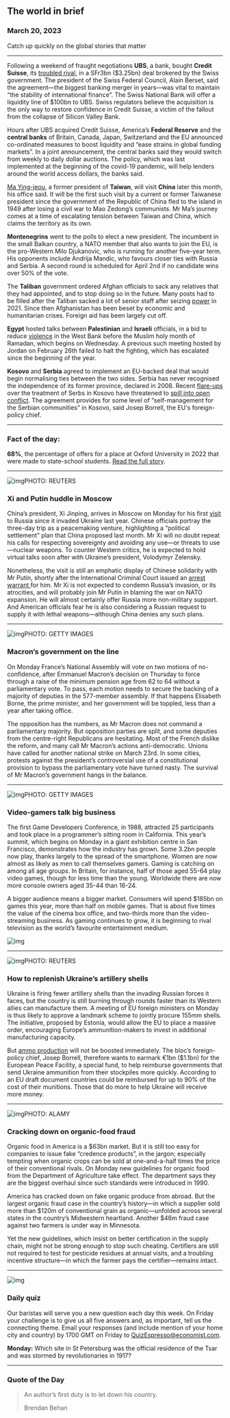 ## The world in brief

### March 20, 2023

Catch up quickly on the global stories that matter



------



Following a weekend of fraught negotiations **UBS**, a bank, bought **Credit Suisse**, its [troubled rival](https://www.economist.com/finance-and-economics/2023/03/15/credit-suisse-faces-share-price-turbulence-as-fear-sweeps-the-mar), in a SFr3bn ($3.25bn) deal brokered by the Swiss government. The president of the Swiss Federal Council, Alain Berset, said the agreement—the biggest banking merger in years—was vital to maintain “the stability of international finance”. The Swiss National Bank will offer a liquidity line of $100bn to UBS. Swiss regulators believe the acquisition is the only way to restore confidence in Credit Suisse, a victim of the fallout from the collapse of Silicon Valley Bank.

Hours after UBS acquired Credit Suisse, America’s **Federal Reserve** and the **central banks** of Britain, Canada, Japan, Switzerland and the EU announced co-ordinated measures to boost liquidity and “ease strains in global funding markets”. In a joint announcement, the central banks said they would switch from weekly to daily dollar auctions. The policy, which was last implemented at the beginning of the covid-19 pandemic, will help lenders around the world access dollars, the banks said.

[Ma Ying-jeou](https://www.economist.com/special-report/2023/03/06/how-taiwan-is-shaped-by-its-history-and-identity), a former president of **Taiwan**, will visit **China** later this month, his office said. It will be the first such visit by a current or former Taiwanese president since the government of the Republic of China fled to the island in 1949 after losing a civil war to Mao Zedong’s communists. Mr Ma’s journey comes at a time of escalating tension between Taiwan and China, which claims the territory as its own.

**Montenegrins** went to the polls to elect a new president. The incumbent in the small Balkan country, a NATO member that also wants to join the EU, is the pro-Western Milo Djukanovic, who is running for another five-year term. His opponents include Andrija Mandic, who favours closer ties with Russia and Serbia. A second round is scheduled for April 2nd if no candidate wins over 50% of the vote.

The **Taliban** government ordered Afghan officials to sack any relatives that they had appointed, and to stop doing so in the future. Many posts had to be filled after the Taliban sacked a lot of senior staff after seizing [power](https://www.economist.com/asia/2021/08/15/the-talibans-terrifying-triumph-in-afghanistan) in 2021. Since then Afghanistan has been beset by economic and humanitarian crises. Foreign aid has been largely cut off.

**Egypt** hosted talks between **Palestinian** and **Israeli** officials, in a bid to reduce [violence](https://www.economist.com/middle-east-and-africa/2023/03/02/a-new-type-of-palestinian-militia-is-emerging) in the West Bank before the Muslim holy month of Ramadan, which begins on Wednesday. A previous such meeting hosted by Jordan on February 26th failed to halt the fighting, which has escalated since the beginning of the year.

**Kosovo** and **Serbia** agreed to implement an EU-backed deal that would begin normalising ties between the two sides. Serbia has never recognised the independence of its former province, declared in 2008. Recent [flare-ups](https://www.economist.com/europe/2022/12/20/kosovo-and-serbia-are-on-the-verge-of-conflict-again) over the treatment of Serbs in Kosovo have threatened to [spill into open conflict](https://www.economist.com/europe/2022/12/20/kosovo-and-serbia-are-on-the-verge-of-conflict-again). The agreement provides for some level of “self-management for the Serbian communities” in Kosovo, said Josep Borrell, the EU's foreign-policy chief.



------



### Fact of the day: 

**68%**, the percentage of offers for a place at Oxford University in 2022 that were made to state-school students. [Read the full story](https://www.economist.com/britain/2023/03/11/state-school-admissions-are-rising-at-oxford-and-cambridge).



------



![img](https://niceboy.online/insight/public/Espresso/PHOTOS/20230318_dap352.jpg)PHOTO: REUTERS

### Xi and Putin huddle in Moscow

China’s president, Xi Jinping, arrives in Moscow on Monday for his first [visit](https://www.economist.com/leaders/2022/03/19/the-war-in-ukraine-will-determine-how-china-sees-the-world) to Russia since it invaded Ukraine last year. Chinese officials portray the three-day trip as a peacemaking venture, highlighting a “political settlement” plan that China proposed last month. Mr Xi will no doubt repeat his calls for respecting sovereignty and avoiding any use—or threats to use—nuclear weapons. To counter Western critics, he is expected to hold virtual talks soon after with Ukraine’s president, Volodymyr Zelensky.

Nonetheless, the visit is still an emphatic display of Chinese solidarity with Mr Putin, shortly after the International Criminal Court issued an [arrest warrant ](https://www.economist.com/europe/2023/02/23/why-vladimir-putin-will-never-stand-trial-in-the-hague)for him. Mr Xi is not expected to condemn Russia’s invasion, or its atrocities, and will probably join Mr Putin in blaming the war on NATO expansion. He will almost certainly offer Russia more non-military support. And American officials fear he is also considering a Russian request to supply it with lethal weapons—although China denies any such plans.



------



![img](https://niceboy.online/insight/public/Espresso/PHOTOS/20230318_dap353.jpg)PHOTO: GETTY IMAGES

### Macron’s government on the line

On Monday France’s National Assembly will vote on two motions of no-confidence, after Emmanuel Macron’s decision on Thursday to force through a raise of the minimum pension age from 62 to 64 without a parliamentary vote. To pass, each motion needs to secure the backing of a majority of deputies in the 577-member assembly. If that happens Elisabeth Borne, the prime minister, and her government will be toppled, less than a year after taking office.

The opposition has the numbers, as Mr Macron does not command a parliamentary majority. But opposition parties are split, and some deputies from the centre-right Republicans are hesitating. Most of the French dislike the reform, and many call Mr Macron’s actions anti-democratic. Unions have called for another national strike on March 23rd. In some cities, protests against the president’s controversial use of a constitutional provision to bypass the parliamentary vote have turned nasty. The survival of Mr Macron’s government hangs in the balance.



------



![img](https://niceboy.online/insight/public/Espresso/PHOTOS/20230318_dap354.jpg)PHOTO: GETTY IMAGES

### Video-gamers talk big business

The first Game Developers Conference, in 1988, attracted 25 participants and took place in a programmer’s sitting room in California. This year’s summit, which begins on Monday in a giant exhibition centre in San Francisco, demonstrates how the industry has grown. Some 3.2bn people now play, thanks largely to the spread of the smartphone. Women are now almost as likely as men to call themselves gamers. Gaming is catching on among all age groups. In Britain, for instance, half of those aged 55-64 play video games, though for less time than the young. Worldwide there are now more console owners aged 35-44 than 16-24.

A bigger audience means a bigger market. Consumers will spend $185bn on games this year, more than half on mobile games. That is about five times the value of the cinema box office, and two-thirds more than the video-streaming business. As gaming continues to grow, it is beginning to rival television as the world’s favourite entertainment medium.

![img](https://niceboy.online/insight/public/Espresso/PHOTOS/20230325_DAC423.jpg)



------



![img](https://niceboy.online/insight/public/Espresso/PHOTOS/20230318_dap351.jpg)PHOTO: REUTERS

### How to replenish Ukraine’s artillery shells

Ukraine is firing fewer artillery shells than the invading Russian forces it faces, but the country is still burning through rounds faster than its Western allies can manufacture them. A meeting of EU foreign ministers on Monday is thus likely to approve a landmark scheme to jointly procure 155mm shells. The initiative, proposed by Estonia, would allow the EU to place a massive order, encouraging Europe’s ammunition-makers to invest in additional manufacturing capacity.

But [ammo production](https://www.economist.com/briefing/2023/02/19/the-west-is-struggling-to-forge-a-new-arsenal-of-democracy) will not be boosted immediately. The bloc’s foreign-policy chief, Josep Borrell, therefore wants to earmark €1bn ($1.1bn) for the European Peace Facility, a special fund, to help reimburse governments that send Ukraine ammunition from their stockpiles more quickly. According to an EU draft document countries could be reimbursed for up to 90% of the cost of their munitions. Those that do more to help Ukraine will receive more money.



------



![img](https://niceboy.online/insight/public/Espresso/PHOTOS/20230318_dap355.jpg)PHOTO: ALAMY

### Cracking down on organic-food fraud

Organic food in America is a $63bn market. But it is still too easy for companies to issue fake “credence products”, in the jargon; especially tempting when organic crops can be sold at one-and-a-half times the price of their conventional rivals. On Monday new guidelines for organic food from the Department of Agriculture take effect. The department says they are the biggest overhaul since such standards were introduced in 1990.

America has cracked down on fake organic produce from abroad. But the largest organic fraud case in the country’s history—in which a supplier sold more than $120m of conventional grain as organic—unfolded across several states in the country’s Midwestern heartland. Another $46m fraud case against two farmers is under way in Minnesota.

Yet the new guidelines, which insist on better certification in the supply chain, might not be strong enough to stop such cheating. Certifiers are still not required to test for pesticide residues at annual visits, and a troubling incentive structure—in which the farmer pays the certifier—remains intact.



------



![img](https://niceboy.online/insight/public/Espresso/PHOTOS/EspressoQuiz_13.jpeg)

### Daily quiz

Our baristas will serve you a new question each day this week. On Friday your challenge is to give us all five answers and, as important, tell us the connecting theme. Email your responses (and include mention of your home city and country) by 1700 GMT on Friday to [QuizEspresso@economist.com](https://mail.google.com/mail/?view=cm&fs=1&tf=1&to=QuizEspresso@economist.com).

**Monday:** Which site in St Petersburg was the official residence of the Tsar and was stormed by revolutionaries in 1917?



------



### Quote of the Day

> An author’s first duty is to let down his country.
>
> Brendan Behan





